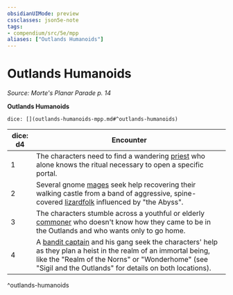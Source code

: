 ```yaml
---
obsidianUIMode: preview
cssclasses: json5e-note
tags:
- compendium/src/5e/mpp
aliases: ["Outlands Humanoids"]
---
```

# Outlands Humanoids
*Source: Morte's Planar Parade p. 14* 

**Outlands Humanoids**

`dice: [](outlands-humanoids-mpp.md#^outlands-humanoids)`

| dice: d4 | Encounter |
|----------|-----------|
| 1 | The characters need to find a wandering [priest](5E2014官方资源/bestiary/humanoid/priest.md) who alone knows the ritual necessary to open a specific portal. |
| 2 | Several gnome [mages](5E2014官方资源/bestiary/humanoid/mage.md) seek help recovering their walking castle from a band of aggressive, spine-covered [lizardfolk](5E2014官方资源/bestiary/humanoid/lizardfolk.md) influenced by "the Abyss". |
| 3 | The characters stumble across a youthful or elderly [commoner](5E2014官方资源/bestiary/humanoid/commoner.md) who doesn't know how they came to be in the Outlands and who wants only to go home. |
| 4 | A [bandit captain](5E2014官方资源/bestiary/humanoid/bandit-captain.md) and his gang seek the characters' help as they plan a heist in the realm of an immortal being, like the "Realm of the Norns" or "Wonderhome" (see "Sigil and the Outlands" for details on both locations). |
^outlands-humanoids